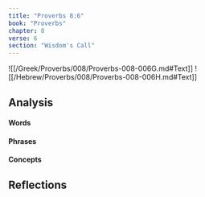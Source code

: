 ```yaml
---
title: "Proverbs 8:6"
book: "Proverbs"
chapter: 8
verse: 6
section: "Wisdom's Call"
---
```

![[/Greek/Proverbs/008/Proverbs-008-006G.md#Text]]
![[/Hebrew/Proverbs/008/Proverbs-008-006H.md#Text]]

## Analysis

#### Words

#### Phrases

#### Concepts

## Reflections
